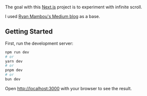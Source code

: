 The goal with this [Next.js](https://nextjs.org/) project is to experiment with infinite scroll. 

I used [Ryan Mambou's Medium blog](https://medium.com/@ryanmambou/how-to-implement-infinite-scroll-in-nextjs-without-button-99d8ce886985) as a base.

## Getting Started

First, run the development server:

```bash
npm run dev
# or
yarn dev
# or
pnpm dev
# or
bun dev
```

Open [http://localhost:3000](http://localhost:3000) with your browser to see the result.